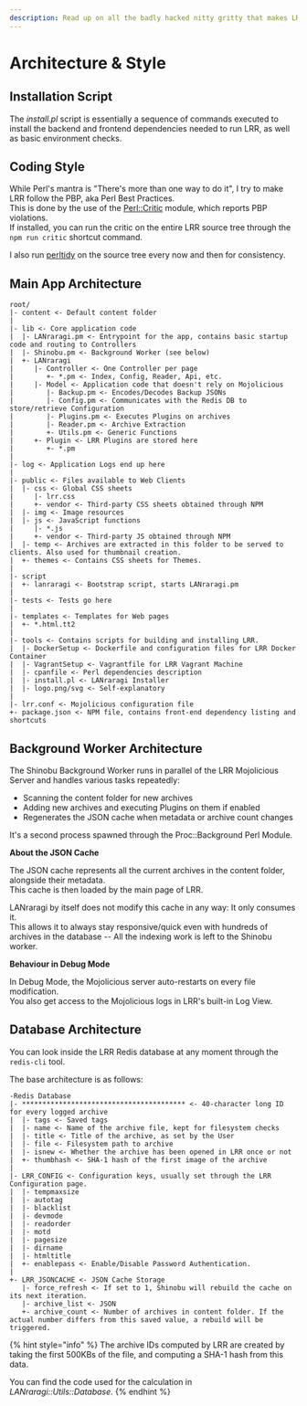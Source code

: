 ```yaml
---
description: Read up on all the badly hacked nitty gritty that makes LRR tick here.
---
```


# Architecture & Style

## Installation Script

The _install.pl_ script is essentially a sequence of commands executed to install the backend and frontend dependencies needed to run LRR, as well as basic environment checks.

## Coding Style

While Perl's mantra is "There's more than one way to do it", I try to make LRR follow the PBP, aka Perl Best Practices.  
This is done by the use of the [Perl::Critic](https://metacpan.org/pod/Perl::Critic) module, which reports PBP violations.  
If installed, you can run the critic on the entire LRR source tree through the `npm run critic` shortcut command.

I also run [perltidy](https://en.wikipedia.org/wiki/PerlTidy) on the source tree every now and then for consistency.

## Main App Architecture

```text
root/
|- content <- Default content folder 
|
|- lib <- Core application code
|  |- LANraragi.pm <- Entrypoint for the app, contains basic startup code and routing to Controllers
|  |- Shinobu.pm <- Background Worker (see below)
|  +- LANraragi
|     |- Controller <- One Controller per page
|        +- *.pm <- Index, Config, Reader, Api, etc.
|     |- Model <- Application code that doesn't rely on Mojolicious
|        |- Backup.pm <- Encodes/Decodes Backup JSONs
|        |- Config.pm <- Communicates with the Redis DB to store/retrieve Configuration
|        |- Plugins.pm <- Executes Plugins on archives
|        |- Reader.pm <- Archive Extraction 
|        +- Utils.pm <- Generic Functions 
|     +- Plugin <- LRR Plugins are stored here
|        +- *.pm
|
|- log <- Application Logs end up here
|
|- public <- Files available to Web Clients
|  |- css <- Global CSS sheets
|     |- lrr.css
|     +- vendor <- Third-party CSS sheets obtained through NPM
|  |- img <- Image resources
|  |- js <- JavaScript functions
|     |- *.js
|     +- vendor <- Third-party JS obtained through NPM
|  |- temp <- Archives are extracted in this folder to be served to clients. Also used for thumbnail creation.
|  +- themes <- Contains CSS sheets for Themes.
|
|- script
|  +- lanraragi <- Bootstrap script, starts LANraragi.pm
|
|- tests <- Tests go here
|
|- templates <- Templates for Web pages
|  +- *.html.tt2 
|
|- tools <- Contains scripts for building and installing LRR.
|  |- DockerSetup <- Dockerfile and configuration files for LRR Docker Container
|  |- VagrantSetup <- Vagrantfile for LRR Vagrant Machine
|  |- cpanfile <- Perl dependencies description
|  |- install.pl <- LANraragi Installer
|  |- logo.png/svg <- Self-explanatory
|
|- lrr.conf <- Mojolicious configuration file
+- package.json <- NPM file, contains front-end dependency listing and shortcuts
```

## Background Worker Architecture

The Shinobu Background Worker runs in parallel of the LRR Mojolicious Server and handles various tasks repeatedly:

* Scanning the content folder for new archives
* Adding new archives and executing Plugins on them if enabled
* Regenerates the JSON cache when metadata or archive count changes

It's a second process spawned through the Proc::Background Perl Module.

**About the JSON Cache**

The JSON cache represents all the current archives in the content folder, alongside their metadata.  
This cache is then loaded by the main page of LRR.

LANraragi by itself does not modify this cache in any way: It only consumes it.  
This allows it to always stay responsive/quick even with hundreds of archives in the database -- All the indexing work is left to the Shinobu worker.

**Behaviour in Debug Mode**

In Debug Mode, the Mojolicious server auto-restarts on every file modification.  
You also get access to the Mojolicious logs in LRR's built-in Log View.

## Database Architecture

You can look inside the LRR Redis database at any moment through the `redis-cli` tool.

The base architecture is as follows:

```text
-Redis Database
|- **************************************** <- 40-character long ID for every logged archive
|  |- tags <- Saved tags
|  |- name <- Name of the archive file, kept for filesystem checks
|  |- title <- Title of the archive, as set by the User 
|  |- file <- Filesystem path to archive
|  |- isnew <- Whether the archive has been opened in LRR once or not
|  +- thumbhash <- SHA-1 hash of the first image of the archive
|
|- LRR_CONFIG <- Configuration keys, usually set through the LRR Configuration page.
|  |- tempmaxsize  
|  |- autotag  
|  |- blacklist  
|  |- devmode  
|  |- readorder  
|  |- motd 
|  |- pagesize  
|  |- dirname  
|  |- htmltitle 
|  +- enablepass <- Enable/Disable Password Authentication. 
|
+- LRR_JSONCACHE <- JSON Cache Storage
   |- force_refresh <- If set to 1, Shinobu will rebuild the cache on its next iteration.
   |- archive_list <- JSON
   +- archive_count <- Number of archives in content folder. If the actual number differs from this saved value, a rebuild will be triggered.
```

{% hint style="info" %}
The archive IDs computed by LRR are created by taking the first 500KBs of the file, and computing a SHA-1 hash from this data. 

You can find the code used for the calculation in _LANraragi::Utils::Database_.
{% endhint %}

